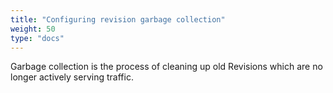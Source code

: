 ```yaml
---
title: "Configuring revision garbage collection"
weight: 50
type: "docs"
---
```


Garbage collection is the process of cleaning up old Revisions which are no longer actively serving traffic.